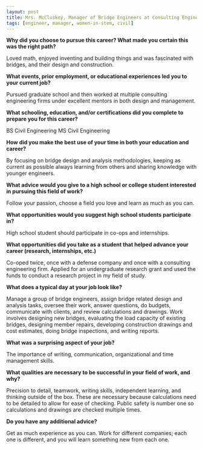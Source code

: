 ```yaml
---
layout: post
title: Mrs. McCluskey, Manager of Bridge Engineers at Consulting Engineering Firm
tags: [engineer, manager, women-in-stem, civil]
---
```


**Why did you choose to pursue this career?  What made you certain this was the right path?**

Loved math, enjoyed inventing and building things and was fascinated with bridges, and their design and construction.

**What events, prior employment, or educational experiences led you to your current job?**

Pursued graduate school and then worked at multiple consulting engineering firms under excellent mentors in both design and management.

**What schooling, education, and/or certifications did you complete to prepare you for this career?**

BS Civil Engineering
MS Civil Engineering

**How did you make the best use of your time in both your education and career?**

By focusing on bridge design and analysis methodologies, keeping as current as possible always learning from others and sharing knowledge with younger engineers.

**What advice would you give to a high school or college student interested in pursuing this field of work?**

Follow your passion, choose a field you love and learn as much as you can.

**What opportunities would you suggest high school students participate in?**

High school student should participate in co-ops and internships.

**What opportunities did you take as a student that helped advance your career (research, internships, etc.)**

Co-oped twice, once with a defense company and once with a consulting engineering firm. Applied for an undergraduate research grant and used the funds to conduct a research project in my field of study.

**What does a typical day at your job look like?**

Manage a group of bridge engineers, assign bridge related design and analysis tasks, oversee their work, answer questions, do budgets, communicate with clients, and review calculations and drawings. Work involves designing new bridges, evaluating the load capacity of existing bridges, designing member repairs, developing construction drawings and cost estimates, doing bridge inspections, and writing reports.

**What was a surprising aspect of your job?**

The importance of writing, communication, organizational and time management skills.

**What qualities are necessary to be successful in your field of work, and why?**

Precision to detail, teamwork, writing skills, independent learning, and thinking outside of the box. These are necessary because calculations need to be detailed to allow for ease of checking. Public safety is number one so calculations and drawings are checked multiple times.

**Do you have any additional advice?**

Get as much experience as you can. Work for different companies; each one is different, and you will learn something new from each one.
